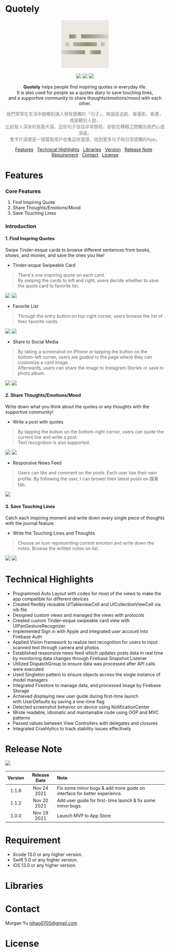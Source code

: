 # Quotely

<p align="center">
    <img width="150" height="150" src="https://github.com/MorganCY/Quotely/blob/main/Quotely/Quotely/Resource/Assets.xcassets/AppIcon.appiconset/1024.png"/>
</p>

<p align="center">
    <img src="https://img.shields.io/badge/platform-iOS-lightgray">
    <img src="https://img.shields.io/badge/release-v1.1.8-green">
    <img src="https://img.shields.io/badge/license-MIT-blue">
</p>

<p align="center">
    <b>Quotely</b> helps people ﬁnd inspiring quotes in everyday life.</br> It is also used for people as a quotes diary to save touching lines,</br> and a supportive community to share thoughts/emotions/mood with each other.
</p>

<p align="center">
    <span style="color: gray">
        我們常常在生活中接觸到讓人很有感觸的「句子」，無論是追劇、看電影、看書，或是聽別人說，<br>
        比起發人深省的長篇大論，這些句子往往非常簡短，卻能在轉眼之間觸及我們心底深處。</br>
        隻字片語便是一個幫助用戶收集這些靈感、找到更多句子和分享感觸的App。
    </span>
</p>

<p align="center">
    <a href ="">Features</a>
    <span style="color:gray">‧</span>
    <a href ="">Technical Highlights</a>
    <span style="color:gray">‧</span>
    <a href ="">Libraries</a>
    <span style="color:gray">‧</span>
    <a href ="">Version</a>
    <span style="color:gray">‧</span>
    <a href ="">Release Note</a>
    <span style="color:gray">‧</span>
    <a href ="">Requirement</a>
    <span style="color:gray">‧</span>
    <a href ="">Contact</a>
    <span style="color:gray">‧</span>
    <a href ="">License</a>
</p>

# Features
### Core Features
<ol>
    <li>Find Inspiring Quote</li>
    <li>Share Thoughts/Emotions/Mood</li>
    <li>Save Touching Lines</li>
</ol>

### Introduction
#### 1. Find Inspring Quotes
Swipe Tinder-esque cards to browse different sentences from books, shows, and movies, and save the ones you like!
- Tinder-esque Swipeable Card
> There's one inspiring quote on each card.</br>
> By swiping the cards to left and right, users decide whether to save the quote card to favorite list.

<img src="https://i.imgur.com/rluy0vV.gif"/>
<img src="https://i.imgur.com/CeyfP7q.png"/>

- Favorite List
> Through the entry button on top-right corner, users browse the list of their favorite cards.

<img src="https://i.imgur.com/ijzhuyF.gif"/>
<img src="https://i.imgur.com/mefkRCg.png"/>

- Share to Social Media
> By taking a screenshot on iPhone or tapping the button on the bottom-left corner, users are guided to the page where they can customize a card image.</br>
> Afterwards, users can share the image to Instagram Stories or save to photo album.

<img src="https://i.imgur.com/C7dMRDL.gif"/>
<img src="https://i.imgur.com/luqtM0j.png"/>

#### 2. Share Thoughts/Emotions/Mood
Write down what you think about the quotes or any thoughts with the supportive community!
- Write a post with quotes
> By tapping the button on the bottom-right corner, users can quote the current line and write a post.</br>
> Text recognition is also supported.

<img src="https://i.imgur.com/9ceo2MW.png"/>
<img src="https://i.imgur.com/DSIZfNp.gif"/>

- Responsive News Feed
> Users can like and comment on the posts.
> Each user has their own profile. By following the user, I can brower their latest posts on 探索 tab.

<img src="https://i.imgur.com/JXoDUvJ.png"/>

#### 3. Save Touching Lines
Catch each inspiring moment and write down every single piece of thoughts with the journal feature.</br>

- Write the Touching Lines and Thoughts
> Choose an icon representing current emotion and write down the notes.
> Browse the written notes on list.

<img src="https://i.imgur.com/XimFKmB.gif"/>
<img src="https://i.imgur.com/2yxcOaj.gif"/>

# Technical Highlights
- Programmed Auto Layout with codes for most of the views to make the app compatible for different devices
- Created flexibly reusable UITableviewCell and UICollectionViewCell via nib file
- Designed custom views and managed the views with protocols
- Created custom Tinder-esque swipeable card view with UIPanGestureRecognizer
- Implemented Sign in with Apple and integrated user account into Firebase Auth
- Applied Vision framework to realize text recognition for users to input scanned text through camera and photos
- Established responsive news feed which updates posts data in real time by monitoring data changes through Firebase Snapshot Listener
- Utilized DispatchGroup to ensure data was processed after API calls were executed
- Used Singleton pattern to ensure objects access the single instance of model managers
- Integrated Firestore to manage data, and processed image by Firebase Storage
- Achieved displaying new user guide during first-time launch with UserDefaults by saving a one-time flag
- Detected screenshot behavior on device using NotificationCenter
- Wrote readable, idiomatic and maintainable code using OOP and MVC patterns
- Passed values between View Controllers with delegates and closures
- Integrated Crashlytics to track stability issues effectively

# Release Note
<img src="https://img.shields.io/badge/release-v1.1.8-green"/>

| Version  | Release Date | Note |
|:-------------:|:-------------:|:-------------|
| 1.1.8 | Nov 24 2021 | Fix some minor bugs & add more guide on interface for better experience.
| 1.1.2 | Nov 20 2021 | Add user guide for first-time launch & fix some minor bugs.
| 1.0.0 | Nov 19 2021 | Launch MVP to App Store.

# Requirement
* Xcode 13.0 or any higher version.
* Swift 5.0 or any higher version.
* iOS 13.0 or any higher version.

# Libraries

# Contact

Morgan Yu nihao0705@gmail.com

# License


